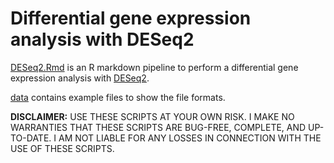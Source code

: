 # Differential gene expression analysis with DESeq2

[DESeq2.Rmd](DESeq2.Rmd) is an R markdown pipeline to perform a differential
gene expression analysis with [DESeq2](http://bioconductor.org/packages/release/bioc/html/DESeq2.html).

[data](data) contains example files to show the file formats.

**DISCLAIMER:** USE THESE SCRIPTS AT YOUR OWN RISK. I MAKE NO WARRANTIES THAT THESE SCRIPTS ARE BUG-FREE, COMPLETE, AND UP-TO-DATE. I AM NOT LIABLE FOR ANY LOSSES IN CONNECTION WITH THE USE OF THESE SCRIPTS.
